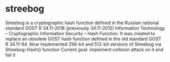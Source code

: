 # streebog
Streebog  is a cryptographic hash function defined in the Russian national standard GOST R 34.11-2018 (previously 34.11-2012) Information Technology – Cryptographic Information Security – Hash Function. It was created to replace an obsolete GOST hash function defined in the old standard GOST R 34.11-94.
Now implemented 256-bit and 512-bit versions of Streebog via Streebog::Hash() function
Current goal: implement collision attack on it and fail it
